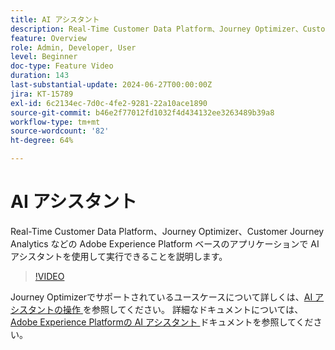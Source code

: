 ```yaml
---
title: AI アシスタント
description: Real-Time Customer Data Platform、Journey Optimizer、Customer Journey Analytics などの Adobe Experience Platform ベースのアプリケーションで AI アシスタントを使用して実行できることを説明します。
feature: Overview
role: Admin, Developer, User
level: Beginner
doc-type: Feature Video
duration: 143
last-substantial-update: 2024-06-27T00:00:00Z
jira: KT-15789
exl-id: 6c2134ec-7d0c-4fe2-9281-22a10ace1890
source-git-commit: b46e2f77012fd1032f4d434132ee3263489b39a8
workflow-type: tm+mt
source-wordcount: '82'
ht-degree: 64%

---
```


# AI アシスタント

Real-Time Customer Data Platform、Journey Optimizer、Customer Journey Analytics などの Adobe Experience Platform ベースのアプリケーションで AI アシスタントを使用して実行できることを説明します。

>[!VIDEO](https://video.tv.adobe.com/v/3429845/?learn=on)

Journey Optimizerでサポートされているユースケースについて詳しくは、[AI アシスタントの操作 ](https://experienceleague.adobe.com/en/docs/journey-optimizer/using/get-started/ai-assistant) を参照してください。 詳細なドキュメントについては、[Adobe Experience Platformの AI アシスタント ](https://experienceleague.adobe.com/ja/docs/experience-platform/ai-assistant/home) ドキュメントを参照してください。
